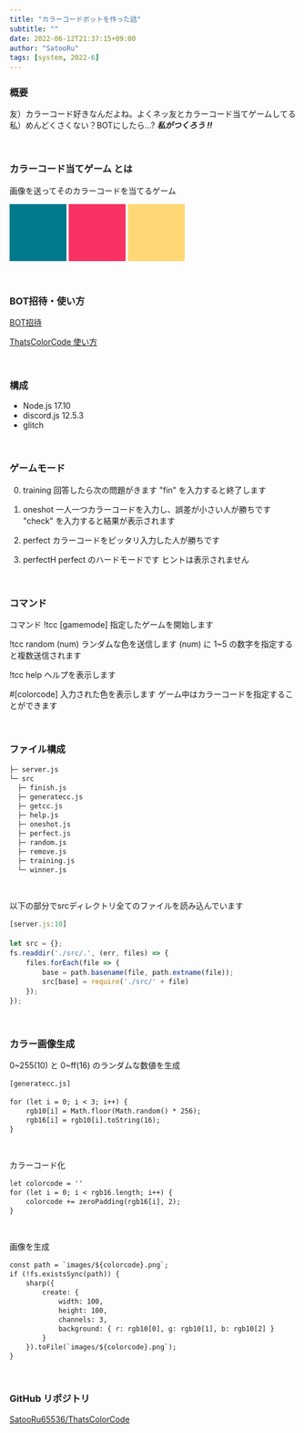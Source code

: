 ```yaml
---
title: "カラーコードボットを作った話"
subtitle: ""
date: 2022-06-12T21:37:15+09:00
author: "SatooRu"
tags: [system, 2022-6]
---
```



### 概要
友）カラーコード好きなんだよね。よくネッ友とカラーコード当てゲームしてる  
私）めんどくさくない？BOTにしたら...? ***私がつくろう !!***
<!--more-->
<br>

### カラーコード当てゲーム とは
画像を送ってそのカラーコードを当てるゲーム

![261ac4](./img/017a8b.png)
![261ac4](./img/f83264.png)
![261ac4](./img/ffd876.png)

<br>

### BOT招待・使い方
[BOT招待](https://discord.com/oauth2/authorize?client_id=980406123620356106&permissions=34880&scope=bot)

[ThatsColorCode 使い方](/SatooRu-note/notyet/)

<br>

### 構成
- Node.js 17.10  
- discord.js 12.5.3
- glitch

<br>

### ゲームモード
0. training
    回答したら次の問題がきます
    "fin" を入力すると終了します
1. oneshot
    一人一つカラーコードを入力し、誤差が小さい人が勝ちです
    "check" を入力すると結果が表示されます
2. perfect
    カラーコードをピッタリ入力した人が勝ちです

3. perfectH
    perfect のハードモードです
    ヒントは表示されません

<br>

### コマンド
コマンド
!tcc [gamemode]
    指定したゲームを開始します

!tcc random (num)
    ランダムな色を送信します
    (num) に 1~5 の数字を指定すると複数送信されます

!tcc help
    ヘルプを表示します

#[colorcode]
    入力された色を表示します
    ゲーム中はカラーコードを指定することができます

<br>

### ファイル構成
```
├─ server.js  
└─ src  
  ├─ finish.js  
  ├─ generatecc.js  
  ├─ getcc.js  
  ├─ help.js  
  ├─ oneshot.js  
  ├─ perfect.js  
  ├─ random.js  
  ├─ remove.js  
  ├─ training.js  
  └─ winner.js  
```

<br>

以下の部分でsrcディレクトリ全てのファイルを読み込んでいます
```node:server.js
[server.js:10]

let src = {};
fs.readdir('./src/.', (err, files) => {
    files.forEach(file => {
        base = path.basename(file, path.extname(file));
        src[base] = require('./src/' + file)
    });
});
```

<br>

### カラー画像生成
0~255(10) と 0~ff(16) のランダムな数値を生成

```node
[generatecc.js]

for (let i = 0; i < 3; i++) {
    rgb10[i] = Math.floor(Math.random() * 256);
    rgb16[i] = rgb10[i].toString(16);
}
```

<br>

カラーコード化

```node
let colorcode = ''
for (let i = 0; i < rgb16.length; i++) {
    colorcode += zeroPadding(rgb16[i], 2);
}
```

<br>

画像を生成

```node
const path = `images/${colorcode}.png`;
if (!fs.existsSync(path)) {
    sharp({
        create: {
            width: 100,
            height: 100,
            channels: 3,
            background: { r: rgb10[0], g: rgb10[1], b: rgb10[2] }
        }
    }).toFile(`images/${colorcode}.png`);
}
```

<br>

### GitHub リポジトリ
[SatooRu65536/ThatsColorCode](https://github.com/SatooRu65536/ThatsColorCode)

<br>
